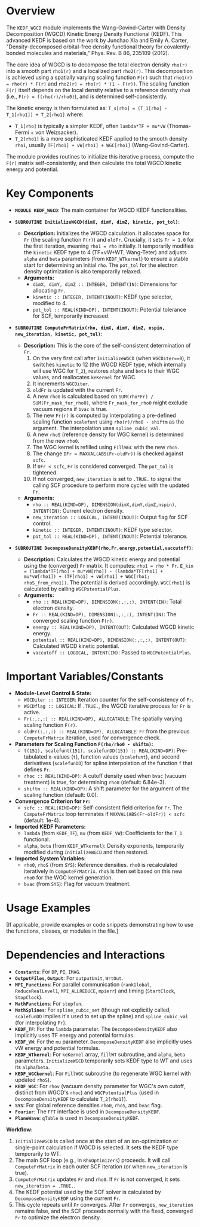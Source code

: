 # Overview

The `KEDF_WGCD` module implements the Wang-Govind-Carter with Density Decomposition (WGCD) Kinetic Energy Density Functional (KEDF). This advanced KEDF is based on the work by Junchao Xia and Emily A. Carter, "Density-decomposed orbital-free density functional theory for covalently-bonded molecules and materials," Phys. Rev. B 86, 235109 (2012).

The core idea of WGCD is to decompose the total electron density `rho(r)` into a smooth part `rho1(r)` and a localized part `rho2(r)`. This decomposition is achieved using a spatially varying scaling function `F(r)` such that `rho1(r) = rho(r) * F(r)` and `rho2(r) = rho(r) * (1 - F(r))`. The scaling function `F(r)` itself depends on the local density relative to a reference density `rho0` (i.e., `F(r) = f(rho(r)/rho0)`), and is determined self-consistently.

The kinetic energy is then formulated as:
`T_s[rho] = (T_1[rho] - T_1[rho1]) + T_2[rho1]`
where:
- `T_1[rho]` is typically a simpler KEDF, often `lambda*TF + mu*vW` (Thomas-Fermi + von Weizsacker).
- `T_2[rho1]` is a more sophisticated KEDF applied to the smooth density `rho1`, usually `TF[rho1] + vW[rho1] + WGC[rho1]` (Wang-Govind-Carter).

The module provides routines to initialize this iterative process, compute the `F(r)` matrix self-consistently, and then calculate the total WGCD kinetic energy and potential.

# Key Components

- **`MODULE KEDF_WGCD`**: The main container for WGCD KEDF functionalities.

- **`SUBROUTINE InitializeWGCD(dimX, dimY, dimZ, kinetic, pot_tol)`**:
  - **Description:** Initializes the WGCD calculation. It allocates space for `Fr` (the scaling function `F(r)`) and `oldFr`. Crucially, it sets `Fr = 1.0` for the first iteration, meaning `rho1 = rho` initially. It temporarily modifies the `kinetic` KEDF type to 4 (TF+vW+WT, Wang-Teter) and adjusts `alpha` and `beta` parameters (from `KEDF_WTkernel`) to ensure a stable start for determining an initial `rho`. The `pot_tol` for the electron density optimization is also temporarily relaxed.
  - **Arguments:**
    - `dimX, dimY, dimZ :: INTEGER, INTENT(IN)`: Dimensions for allocating `Fr`.
    - `kinetic :: INTEGER, INTENT(INOUT)`: KEDF type selector, modified to 4.
    - `pot_tol :: REAL(KIND=DP), INTENT(INOUT)`: Potential tolerance for SCF, temporarily increased.

- **`SUBROUTINE ComputeFrMatrix(rho, dimX, dimY, dimZ, nspin, new_iteration, kinetic, pot_tol)`**:
  - **Description:** This is the core of the self-consistent determination of `Fr`.
    1.  On the very first call after `InitializeWGCD` (when `WGCDiter==0`), it switches `kinetic` to 12 (the WGCD KEDF type, which internally will use WGC for `T_2`), restores `alpha` and `beta` to their WGC values, and reallocates `keKernel` for WGC.
    2.  It increments `WGCDiter`.
    3.  `oldFr` is updated with the current `Fr`.
    4.  A new `rho0` is calculated based on `SUM(rho*Fr) / SUM(Fr_mask_for_rho0)`, where `Fr_mask_for_rho0` might exclude vacuum regions if `bvac` is true.
    5.  The new `Fr(r)` is computed by interpolating a pre-defined scaling function `scalefunt` using `rho(r)/rho0 - shiftm` as the argument. The interpolation uses `spline_cubic_val`.
    6.  A new `rhoS` (reference density for WGC kernel) is determined from the new `rho0`.
    7.  The WGC kernel is refilled using `FillWGC` with the new `rhoS`.
    8.  The change `DFr = MAXVAL(ABS(Fr-oldFr))` is checked against `scfc`.
    9.  If `DFr < scfc`, `Fr` is considered converged. The `pot_tol` is tightened.
    10. If not converged, `new_iteration` is set to `.TRUE.` to signal the calling SCF procedure to perform more cycles with the updated `Fr`.
  - **Arguments:**
    - `rho :: REAL(KIND=DP), DIMENSION(dimX,dimY,dimZ,nspin), INTENT(IN)`: Current electron density.
    - `new_iteration :: LOGICAL, INTENT(INOUT)`: Output flag for SCF control.
    - `kinetic :: INTEGER, INTENT(INOUT)`: KEDF type selector.
    - `pot_tol :: REAL(KIND=DP), INTENT(INOUT)`: Potential tolerance.

- **`SUBROUTINE DecomposeDensityKEDF(rho,Fr,energy,potential,vaccutoff)`**:
  - **Description:** Calculates the WGCD kinetic energy and potential using the (converged) `Fr` matrix.
    It computes: `rho1 = rho * Fr`.
    `E_kin = (lambda*TF[rho] + mu*vW[rho]) - (lambda*TF[rho1] + mu*vW[rho1]) + (TF[rho1] + vW[rho1] + WGC[rho1; rhoS_from_rho1])`.
    The potential is derived accordingly. `WGC[rho1]` is calculated by calling `WGCPotentialPlus`.
  - **Arguments:**
    - `rho :: REAL(KIND=DP), DIMENSION(:,:,:), INTENT(IN)`: Total electron density.
    - `Fr :: REAL(KIND=DP), DIMENSION(:,:,:), INTENT(IN)`: The converged scaling function `F(r)`.
    - `energy :: REAL(KIND=DP), INTENT(OUT)`: Calculated WGCD kinetic energy.
    - `potential :: REAL(KIND=DP), DIMENSION(:,:,:), INTENT(OUT)`: Calculated WGCD kinetic potential.
    - `vaccutoff :: LOGICAL, INTENT(IN)`: Passed to `WGCPotentialPlus`.

# Important Variables/Constants

- **Module-Level Control & State:**
    - `WGCDiter :: INTEGER`: Iteration counter for the self-consistency of `Fr`.
    - `WGCDflag :: LOGICAL`: If `.TRUE.`, the WGCD iterative process for `Fr` is active.
    - `Fr(:,:,:) :: REAL(KIND=DP), ALLOCATABLE`: The spatially varying scaling function `F(r)`.
    - `oldFr(:,:,:) :: REAL(KIND=DP), ALLOCATABLE`: `Fr` from the previous `ComputeFrMatrix` iteration, used for convergence check.
- **Parameters for Scaling Function `F(rho/rho0 - shiftm)`:**
    - `t(151), scalefunt(151), scalefunDD(151) :: REAL(KIND=DP)`: Pre-tabulated x-values (`t`), function values (`scalefunt`), and second derivatives (`scalefunDD`) for spline interpolation of the function `f` that defines `Fr`.
    - `rhoc :: REAL(KIND=DP)`: A cutoff density used when `bvac` (vacuum treatment) is true, for determining `rho0` (default: 6.84e-3).
    - `shiftm :: REAL(KIND=DP)`: A shift parameter for the argument of the scaling function (default: 0.0).
- **Convergence Criterion for `Fr`:**
    - `scfc :: REAL(KIND=DP)`: Self-consistent field criterion for `Fr`. The `ComputeFrMatrix` loop terminates if `MAXVAL(ABS(Fr-oldFr)) < scfc` (default: 1e-4).
- **Imported KEDF Parameters:**
    - `lambda` (from `KEDF_TF`), `mu` (from `KEDF_VW`): Coefficients for the `T_1` functional.
    - `alpha`, `beta` (from `KEDF_WTkernel`): Density exponents, temporarily modified during `InitializeWGCD` and then restored.
- **Imported System Variables:**
    - `rho0`, `rhoS` (from `SYS`): Reference densities. `rho0` is recalculated iteratively in `ComputeFrMatrix`. `rhoS` is then set based on this new `rho0` for the WGC kernel generation.
    - `bvac` (from `SYS`): Flag for vacuum treatment.

# Usage Examples

[If applicable, provide examples or code snippets demonstrating how to use the functions, classes, or modules in the file.]

# Dependencies and Interactions

- **`Constants`**: For `DP`, `PI`, `IMAG`.
- **`OutputFiles`, `Output`**: For `outputUnit`, `WrtOut`.
- **`MPI_Functions`**: For parallel communication (`rankGlobal`, `ReduceRealLevel1`, `MPI_ALLREDUCE`, `mpierr`) and timing (`StartClock`, `StopClock`).
- **`MathFunctions`**: For `stepfun`.
- **`MathSplines`**: For `spline_cubic_set` (though not explicitly called, `scalefunDD` implies it's used to set up the spline) and `spline_cubic_val` (for interpolating `Fr`).
- **`KEDF_TF`**: For the `lambda` parameter. The `DecomposeDensityKEDF` also implicitly uses TF energy and potential formulas.
- **`KEDF_VW`**: For the `mu` parameter. `DecomposeDensityKEDF` also implicitly uses vW energy and potential formulas.
- **`KEDF_WTkernel`**: For `keKernel` array, `fillWT` subroutine, and `alpha`, `beta` parameters. `InitializeWGCD` temporarily sets KEDF type to WT and uses its `alpha`/`beta`.
- **`KEDF_WGCkernel`**: For `FillWGC` subroutine (to regenerate WGC kernel with updated `rhoS`).
- **`KEDF_WGC`**: For `rhov` (vacuum density parameter for WGC's own cutoff, distinct from WGCD's `rhoc`) and `WGCPotentialPlus` (used in `DecomposeDensityKEDF` to calculate `T_2[rho1]`).
- **`SYS`**: For global reference densities `rho0`, `rhoS`, and `bvac` flag.
- **`Fourier`**: The `FFT` interface is used in `DecomposeDensityKEDF`.
- **`PlaneWave`**: `qTable` is used in `DecomposeDensityKEDF`.

**Workflow:**
1.  `InitializeWGCD` is called once at the start of an ion-optimization or single-point calculation if WGCD is selected. It sets the KEDF type temporarily to WT.
2.  The main SCF loop (e.g., in `RhoOptimizers`) proceeds. It will call `ComputeFrMatrix` in each outer SCF iteration (or when `new_iteration` is true).
3.  `ComputeFrMatrix` updates `Fr` and `rho0`. If `Fr` is not converged, it sets `new_iteration = .TRUE.`.
4.  The KEDF potential used by the SCF solver is calculated by `DecomposeDensityKEDF` using the current `Fr`.
5.  This cycle repeats until `Fr` converges. After `Fr` converges, `new_iteration` remains false, and the SCF proceeds normally with the fixed, converged `Fr` to optimize the electron density.

